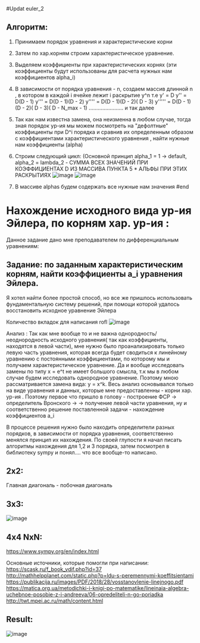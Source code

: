 #Updat euler_2

## Алгоритм:
1. Принимаем порядок уравнения и характеристические корни
2. Затем по хар.корням строим характеристическое уравнение.
3. Выделяем коэффициенты при характеристических корнях
(эти коэффициенты будут использованы для расчета нужных нам коэффициентов alpha_i)
4. В зависимости от порядка уравнения - n, создаем массив длинной n , в котором в 
каждой i ячейке лежит i раскрытие y^n т.е 
y' = D
y'' = D(D - 1)
y''' = D(D - 1)(D - 2)
y'''' = D(D - 1)(D - 2)( D - 3)
y''''' =  D(D - 1)(D - 2)( D - 3)( D - N_max - 1)
....................... и так далее
5. Так как нам известна замена, она неизменна в любом случае, тогда зная порядок ур-ия
мы можем посмотреть на "дефолтные" коэффициенты при D^i порядка и сравнив их определенным
образом с коэффициентами характеристического уравнения , найти нужные нам коэффициенты (alpha)
6. Строим  следующий цикл:
(Основной принцип alpha_1 = 1 -> default, alpha_2 = lambda_2 - СУММА ВСЕХ ЗНАЧЕНИЙ ПРИ КОЭФФИЦИЕНТАХ D ИЗ МАССИВА ПУНКТА 5 * АЛЬФЫ ПРИ ЭТИХ РАСКРЫТИЯХ
![image](https://user-images.githubusercontent.com/61281668/135714894-63021fa2-ff56-4b02-8c8f-97823a76a45d.png)
![image](https://user-images.githubusercontent.com/61281668/135715032-2884ee02-2017-47e1-adab-c62e19cef4be.png)

7. В массиве alphas будем содержать все нужные нам значения
#end




# Нахождение исходного вида ур-ия Эйлера, по корням хар. ур-ия :

Данное задание дано мне преподавателем по дифференциальным уравнениям:

## Задание: по заданным характеристическим корням, найти коэффициенты a_i уравнения Эйлера. 
Я хотел найти более простой способ, но все же пришлось использовать фундаментальную систему решений,
 при помощи которой удалось восстановить исходное уравнение Эйлера


Количество вкладок для написания rofl
![image](https://user-images.githubusercontent.com/61281668/134803556-41405f88-9cbe-45db-b751-d432fac28b54.png)

Анализ : Так как мне вообще то и не важна однородность/неоднородность исходного уравнения( так как коэффициенты,
находятся в левой части), мне нужно было проанализировать только левую часть уравнения, которая всегда будет сводиться
к линейному уравнению с постоянными коэффициентами, по которому мы и получаем характеристическое уравнение. Да и вообще
исследовать замены по типу х = e^t  не имеет большого смысла, т.к мы в любом случае будем исследовать однородное уравнение.
Поэтому мною рассматривается замена вида: y = x^k. Весь анализ основывался только на виде уравнения и данных, которые мне
предоставленны - корни хар. ур-ия . Поэтому первое что пришло в голову - построение ФСР -> определитель Вронского -> 
-> получение левой части уравнения, ну и соответственно решение поставленной задачи - нахождение коэффициентов a_i

В процессе решения нужно было находить определители разных порядков, в зависимости от порядка уравнения, соответственно менялся
принцип их нахождения. По своей глупости я начал писать алгоритмы нахождения для 1,2 и 3 порядка, затем посмотрел в библиотеку
sympy и понял.... что все вообще-то написано.


## 2x2:
Главная диагональ - побочная диагональ

## 3x3:
![image](https://user-images.githubusercontent.com/61281668/134804010-11a79727-b8f2-4172-b99b-7cef2d265367.png)

## 4х4 NxN:
https://www.sympy.org/en/index.html

Основные источники, которые помогли при написании:
https://scask.ru/f_book_vdif.php?id=37
http://mathhelpplanet.com/static.php?p=ldu-s-peremennymi-koeffitsientami
https://publikacija.ru/images/PDF/2018/28/vosstanovlenie-linejnogo.pdf
https://matica.org.ua/metodichki-i-knigi-po-matematike/lineinaia-algebra-uchebnoe-posobie-z-i-andreeva/06-opredeliteli-n-go-poriadka
http://twt.mpei.ac.ru/math/content.html

## Result:
![image](https://user-images.githubusercontent.com/61281668/134803798-6f2b3159-4c60-4244-a540-460dd9727972.png)
